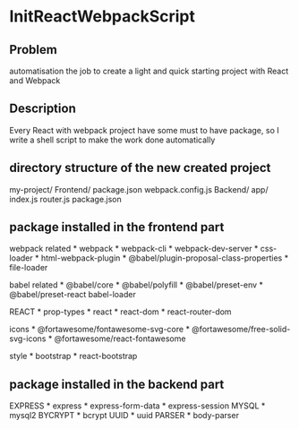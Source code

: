 # InitReactWebpackScript

## Problem
automatisation the job to create a light and quick starting project with React and Webpack

## Description
Every React with webpack project have some must to have package, so I write a shell script to make the work done automatically

## directory structure of the new created project
my-project/
    Frontend/
        package.json
        webpack.config.js
    Backend/
        app/
        index.js
        router.js
        package.json

## package installed in the frontend part
webpack related 
    * webpack 
    * webpack-cli 
    * webpack-dev-server 
    * css-loader 
    * html-webpack-plugin 
    * @babel/plugin-proposal-class-properties 
    * file-loader

babel related 
    * @babel/core 
    * @babel/polyfill 
    * @babel/preset-env 
    * @babel/preset-react babel-loader

REACT 
    * prop-types 
    * react 
    * react-dom 
    * react-router-dom

icons 
    * @fortawesome/fontawesome-svg-core 
    * @fortawesome/free-solid-svg-icons 
    * @fortawesome/react-fontawesome

style 
    * bootstrap 
    * react-bootstrap

## package installed in the backend part
EXPRESS 
    * express 
    * express-form-data 
    * express-session
MYSQL 
    * mysql2
BYCRYPT 
    * bcrypt
UUID 
    * uuid
PARSER 
    * body-parser

